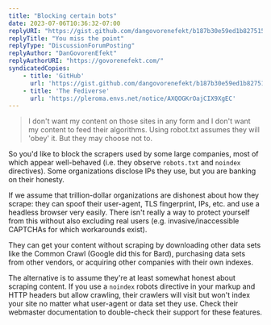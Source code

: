 ```yaml
---
title: "Blocking certain bots"
date: 2023-07-06T10:36:32-07:00
replyURI: "https://gist.github.com/dangovorenefekt/b187b30e59ed1b827515cdbc833bc1bf?permalink_comment_id=4611496#gistcomment-4611496"
replyTitle: "You miss the point"
replyType: "DiscussionForumPosting"
replyAuthor: "DanGovorenEfekt"
replyAuthorURI: "https://govorenefekt.com/"
syndicatedCopies:
    - title: 'GitHub'
      url: 'https://gist.github.com/dangovorenefekt/b187b30e59ed1b827515cdbc833bc1bf?permalink_comment_id=4621262#gistcomment-4621262'
    - title: 'The Fediverse'
      url: 'https://pleroma.envs.net/notice/AXQOGKrOajCIX9XgEC'
---
```


> I don't want my content on those sites in any form and I don't want my content to feed their algorithms. Using robot.txt assumes they will 'obey' it. But they may choose not to.

So you'd like to block the scrapers used by some large companies, most of which appear well-behaved (i.e. they observe `robots.txt` and `noindex` directives). Some organizations disclose IPs they use, but you are banking on their honesty.

If we assume that trillion-dollar organizations are dishonest about how they scrape: they can spoof their user-agent, TLS fingerprint, IPs, etc. and use a headless browser very easily. There isn't really a way to protect yourself from this without also excluding real users (e.g. invasive/inaccessible CAPTCHAs for which workarounds exist).

They can get your content without scraping by downloading other data sets like the Common Crawl (Google did this for Bard), purchasing data sets from other vendors, or acquiring other companies with their own indexes.

The alternative is to assume they're at least somewhat honest about scraping content. If you use a `noindex` robots directive in your markup and HTTP headers but allow crawling, their crawlers will visit but won't index your site no matter what user-agent or data set they use. Check their webmaster documentation to double-check their support for these features.
